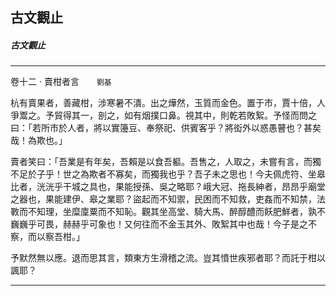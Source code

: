 

## 古文觀止

##### 古文觀止

* * *

卷十二 ‧ 賣柑者言　　`劉基`

杭有賣果者，善藏柑，涉寒暑不潰。出之燁然，玉質而金色。置于市，賈十倍，人爭鬻之。予貿得其一，剖之，如有烟撲口鼻。視其中，則乾若敗絮。予怪而問之曰：「若所巿於人者，將以實籩豆、奉祭祀、供賓客乎？將衒外以惑愚瞽也？甚矣哉！為欺也。」

賣者笑曰：「吾業是有年矣，吾賴是以食吾軀。吾售之，人取之，未嘗有言，而獨不足於子乎！世之為欺者不寡矣，而獨我也乎？吾子未之思也！今夫佩虎符、坐皋比者，洸洸乎干城之具也，果能授孫、吳之略耶？峨大冠、拖長紳者，昂昂乎廟堂之器也，果能建伊、皋之業耶？盜起而不知禦，民困而不知救，吏姦而不知禁，法斁而不知理，坐糜廩粟而不知恥。觀其坐高堂、騎大馬、醉醇醴而飫肥鮮者，孰不巍巍乎可畏，赫赫乎可象也！又何往而不金玉其外、敗絮其中也哉！今子是之不察，而以察吾柑。」

予默然無以應。退而思其言，類東方生滑稽之流。豈其憤世疾邪者耶？而託于柑以諷耶？

* * *

